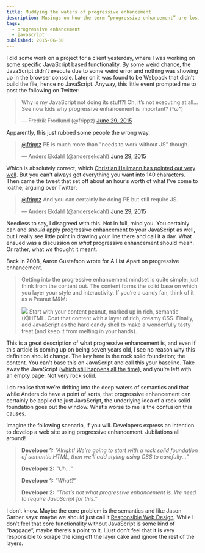 ```yaml
---
title: Muddying the waters of progressive enhancement
description: Musings on how the term “progressive enhancement” are losing its meaning to some people, causing confusion.
tags:
  - progressive enhancement
  - javascript 
published: 2015-06-30
---
```


I did some work on a project for a client yesterday, where I was working on some specific JavaScript based functionality. By some weird chance, the JavaScript didn't execute due to some weird error and nothing was showing up in the browser console. Later on it was found to be Webpack that didn't build the file, hence no JavaScript. Anyway, this little event prompted me to post the following on Twitter:

<blockquote class="twitter-tweet" lang="en"><p lang="en" dir="ltr">Why is my JavaScript not doing its stuff?! Oh, it’s not executing at all…&#10;&#10;See now kids why progressive enhancement is important? (^ω^)</p>&mdash; Fredrik Frodlund (@frippz) <a href="https://twitter.com/frippz/status/615474618841858048">June 29, 2015</a></blockquote>

Apparently, this just rubbed some people the wrong way.

<blockquote class="twitter-tweet" lang="en"><p lang="en" dir="ltr"><a href="https://twitter.com/frippz">@frippz</a> PE is much more than &quot;needs to work without JS&quot; though.</p>&mdash; Anders Ekdahl (@andersekdahl) <a href="https://twitter.com/andersekdahl/status/615484523221020673">June 29, 2015</a></blockquote>

Which is absolutely correct, which [Christian Heilmann has pointed out very well](http://christianheilmann.com/2015/02/18/progressive-enhancement-is-not-about-javascript-availability/). But you can't always get everything you want into 140 characters. Then came the tweet that set off about an hour’s worth of what I've come to loathe; arguing over Twitter:

<blockquote class="twitter-tweet" lang="en"><p lang="en" dir="ltr"><a href="https://twitter.com/frippz">@frippz</a> And you can certainly be doing PE but still require JS.</p>&mdash; Anders Ekdahl (@andersekdahl) <a href="https://twitter.com/andersekdahl/status/615485466352201728">June 29, 2015</a></blockquote>

Needless to say, I disagreed with this. Not in full, mind you. You certainly can and *should* apply progressive enhancement to your JavaScript as well, but I really see little point in drawing your line there and call it a day. What ensued was a discussion on *what* progressive enhancement should mean. Or rather, what *we* thought it meant.

Back in 2008, Aaron Gustafson wrote for A List Apart on progressive enhancement.

> Getting into the progressive enhancement mindset is quite simple: just think from the content out. The content forms the solid base on which you layer your style and interactivity. If you’re a candy fan, think of it as a Peanut M&M:
>
> ![](http://alistapart.com/d/understandingprogressiveenhancement/m-m.jpg)
> Start with your content peanut, marked up in rich, semantic (X)HTML. Coat that content with a layer of rich, creamy CSS. Finally, add JavaScript as the hard candy shell to make a wonderfully tasty treat (and keep it from melting in your hands).

This is a great description of what progressive enhancement is, and even if this article is coming up on being seven years old, I see no reason why this definition should change. The key here is the rock solid foundation; the content. You can't base this on JavaScript and call this your baseline. Take away the JavaScript ([which still happens all the time](http://kryogenix.org/code/browser/everyonehasjs.html)), and you’re left with an empty page. Not very rock solid.

I do realise that we’re drifting into the deep waters of semantics and that while Anders do have a point of sorts, that progressive enhancement can certainly be applied to just JavaScript, the underlying idea of a rock solid foundation goes out the window. What’s worse to me is the confusion this causes.

Imagine the following scenario, if you will. Developers express an intention to develop a web site using progressive enhancement. Jubilations all around!

> **Developer 1:** *”Alright! We’re going to start with a rock solid foundation of semantic HTML, then we'll add styling using CSS to carefully…”*
>
> **Developer 2:** *”Uh…”*
>
> **Developer 1:** *”What?”*
>
> **Developer 2:** *”That’s not what progressive enhancement is. We need to require JavaScript for this.”*

I don’t know. Maybe the core problem is the semantics and like Jason Garber says: maybe we should just call it [Responsible Web Design](http://sixtwothree.org/posts/responsible-web-design). While I don’t feel that core functionality without JavaScript is some kind of ”baggage”, maybe there’s a point to it. I just don’t feel that it is very responsible to scrape the icing off the layer cake and ignore the rest of the layers.
